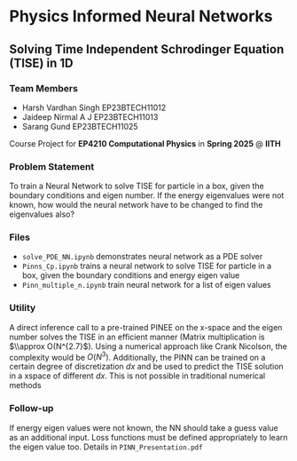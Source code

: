# Physics Informed Neural Networks

## Solving Time Independent Schrodinger Equation (TISE) in 1D



### Team Members

* Harsh Vardhan Singh	EP23BTECH11012
* Jaideep Nirmal A J	EP23BTECH11013
* Sarang Gund		EP23BTECH11025

Course Project for **EP4210 Computational Physics** in **Spring 2025** @ **IITH**



### Problem Statement

To train a Neural Network to solve TISE for particle in a box, given the boundary conditions and eigen number. If the energy eigenvalues were not known, how would the neural network have to be changed to find the eigenvalues also?



### Files

* `solve_PDE_NN.ipynb` demonstrates neural network as a PDE solver
* `Pinns_Cp.ipynb` trains a neural network to solve TISE for particle in a box, given the boundary conditions and energy eigen value
* `Pinn_multiple_n.ipynb` train neural network for a list of eigen values



### Utility

A direct inference call to a pre-trained PINEE on the x-space and the eigen number solves the TISE in an efficient manner (Matrix multiplication is $\\approx O(N^{2.7}$). Using a numerical approach like Crank Nicolson, the complexity would be $O(N^3)$. Additionally, the PINN can be trained on a certain degree of discretization $dx$ and be used to predict the TISE solution in a xspace of different $dx$. This is not possible in traditional numerical methods



### Follow-up

If energy eigen values were not known, the NN should take a guess value as an additional input. Loss functions must be defined appropriately to learn the eigen value too. Details in `PINN_Presentation.pdf`



